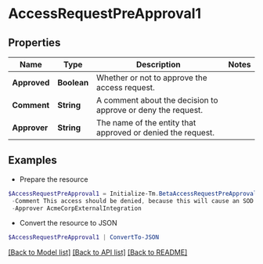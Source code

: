 # AccessRequestPreApproval1
## Properties

Name | Type | Description | Notes
------------ | ------------- | ------------- | -------------
**Approved** | **Boolean** | Whether or not to approve the access request. | 
**Comment** | **String** | A comment about the decision to approve or deny the request. | 
**Approver** | **String** | The name of the entity that approved or denied the request. | 

## Examples

- Prepare the resource
```powershell
$AccessRequestPreApproval1 = Initialize-Tm.BetaAccessRequestPreApproval1  -Approved false `
 -Comment This access should be denied, because this will cause an SOD violation. `
 -Approver AcmeCorpExternalIntegration
```

- Convert the resource to JSON
```powershell
$AccessRequestPreApproval1 | ConvertTo-JSON
```

[[Back to Model list]](../README.md#documentation-for-models) [[Back to API list]](../README.md#documentation-for-api-endpoints) [[Back to README]](../README.md)

